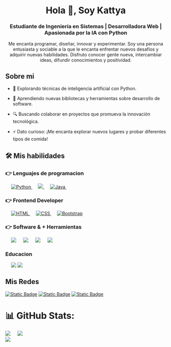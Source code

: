 
<h1 align="center"> Hola 👋, Soy Kattya  </h1>


<h3 align="center">Estudiante de Ingeniería en Sistemas | Desarrolladora Web | Apasionada por la IA con Python</h3>

<p align="center">Me encanta programar, diseñar, innovar y experimentar. Soy una persona entusiasta y sociable a la que le encanta enfrentar nuevos desafíos y adquirir nuevas habilidades. Disfruto conocer gente nueva, intercambiar ideas, difundir conocimientos y positividad.</p>

## Sobre mi
- 🔭 Explorando técnicas de inteligencia artificial con Python.

- 🌱 Aprendiendo nuevas bibliotecas y herramientas sobre desarrollo de software.

- 🔍 Buscando colaborar en proyectos que promueva la innovación tecnológica.

- ⚡ Dato curioso: ¡Me encanta explorar nuevos lugares y probar diferentes tipos de comida!

## 🛠️ Mis habilidades
### 👉 Lenguajes de programacion
<p align="left"> 
  &emsp;
   <a href="https://www.python.org" target="_blank">
    <img alt="Python" src="https://img.shields.io/badge/Python-3776AB?style=for-the-badge&logo=python&logoColor=white">
  </a>
  &emsp;
 <a href="https://developer.mozilla.org/en-US/docs/Web/JavaScript" target="_blank"> 
    <img src="https://img.shields.io/badge/JavaScript-F7DF1E?style=for-the-badge&logo=JavaScript&logoColor=white">
   </a>
  &emsp;
 
  <a href="https://www.java.com" target="_blank"> 
    <img alt="Java" src="https://img.shields.io/badge/Java-ED8B00?style=for-the-badge&logo=openjdk&logoColor=white">
  </a>
  &emsp;
 </p>
  
### 👉 Frontend Developer
<p align="left"> 
  &emsp; 
  <a href="https://www.w3.org/html/" target="_blank"> 
   <img alt="HTML" src="https://img.shields.io/badge/HTML5-E34F26?style=for-the-badge&logo=html5&logoColor=white">
  </a>   
  &emsp;
  <a href="https://www.w3schools.com/css/" target="_blank">
    <img alt="CSS" src="https://img.shields.io/badge/CSS3-1572B6?style=for-the-badge&logo=css3&logoColor=white">
  </a> 
   &emsp;
  <a href="https://getbootstrap.com" target="_blank"> 
    <img alt="Bootstrap" src="https://img.shields.io/badge/Bootstrap-563D7C?style=for-the-badge&logo=bootstrap&logoColor=white"/>
  </a>
</p>

### 👉 Software & + Herramientas
<p align="left"> 
  &emsp; 
<img src="https://img.shields.io/badge/Notion-%23000000.svg?style=for-the-badge&logo=notion&logoColor=white">
&emsp;
<img src="https://img.shields.io/badge/Visual_Studio_Code-0078D4?style=for-the-badge&logo=visual%20studio%20code&logoColor=white">
&emsp;

<img src="https://img.shields.io/badge/Canva-%2300C4CC.svg?&style=for-the-badge&logo=Canva&logoColor=white">
&emsp;
<img src="https://img.shields.io/badge/Figma-F24E1E?style=for-the-badge&logo=figma&logoColor=white">
</p>


### Educacion
<p align="left"> 
  &emsp; 
<img src="https://img.shields.io/badge/Coursera-0056D2?style=for-the-badge&logo=Coursera&logoColor=white">

<img src="https://img.shields.io/badge/Duolingo-58CC02?style=for-the-badge&logo=Duolingo&logoColor=white">
</p>

## Mis Redes
<a href="https://www.linkedin.com/in/kattya-torrez-dev/"><img alt="Static Badge" src="https://shields-io.translate.goog/badge/-maker?style=flat&logo=linkedin&logoColor=white&color=black"></a>
<a href="https://www.youtube.com/@kattyatorrez3396" ><img alt="Static Badge" src="https://shields-io.translate.goog/badge/-maker?style=flat&logo=youtube&logoColor=white&color=black"></a>
<a href="https://www.instagram.com/kattys_cecili?igsh=emZ2MWx3Z2RtMXcz"><img alt="Static Badge" src="https://shields-io.translate.goog/badge/-maker?style=flat&logo=instagram&logoColor=white&color=black"></a>

# 📊 GitHub Stats:
![](https://github-readme-stats.vercel.app/api/top-langs/?username=kattya17&theme=merko&hide_border=false&include_all_commits=false&count_private=false&layout=compact)
 &emsp;
![](https://github-readme-stats.vercel.app/api?username=kattya17&theme=merko&hide_border=false&include_all_commits=false&count_private=false)
</br>
![](https://github-readme-streak-stats.herokuapp.com/?user=kattya17&theme=merko&hide_border=false)<br/>
 










